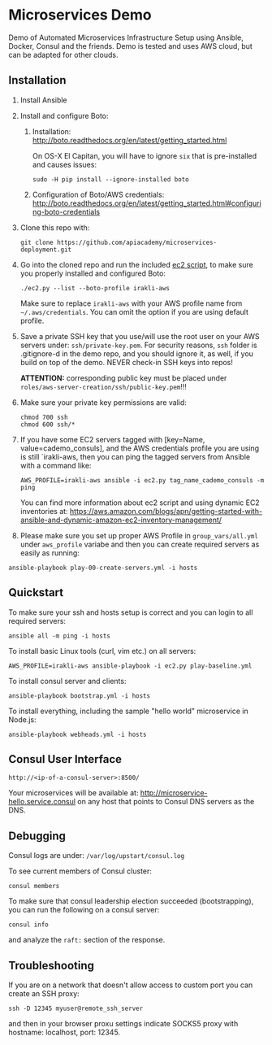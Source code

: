 # Microservices Demo

Demo of Automated Microservices Infrastructure Setup using Ansible, Docker, Consul and the friends. Demo is tested and uses AWS cloud, but can be adapted for other clouds.

## Installation

1. Install Ansible
2. Install and configure Boto:
    1. Installation: http://boto.readthedocs.org/en/latest/getting_started.html
    
       On OS-X El Capitan, you will have to ignore `six` that is pre-installed and causes issues:
    
       ```console
       sudo -H pip install --ignore-installed boto
       ```
    
    2. Configuration of Boto/AWS credentials: http://boto.readthedocs.org/en/latest/getting_started.html#configuring-boto-credentials
    
3. Clone this repo with: 

    ```console
    git clone https://github.com/apiacademy/microservices-deployment.git
    ```
4. Go into the cloned repo and run the included [ec2 script](http://docs.ansible.com/ansible/intro_dynamic_inventory.html#example-aws-ec2-external-inventory-script), to make sure you properly installed and configured Boto:

    ```console
    ./ec2.py --list --boto-profile irakli-aws
    ```
    
    Make sure to replace `irakli-aws` with your AWS profile name from `~/.aws/credentials`. You can omit the option if you are using default profile.

1. Save a private SSH key that you use/will use the root user on your AWS servers under: `ssh/private-key.pem`. For security reasons, `ssh` folder is .gitignore-d in the demo repo, and you should ignore it, as well, if you build on top of the demo. NEVER check-in SSH keys into repos!

    **ATTENTION:** corresponding public key must be placed under `roles/aws-server-creation/ssh/public-key.pem`!!!

1. Make sure your private key permissions are valid:

    ```consul
    chmod 700 ssh
    chmod 600 ssh/*    
    ```
1. If you have some EC2 servers tagged with [key=Name, value=cademo_consuls], and the AWS credentials profile you are using is still `irakli-aws, then you can ping the tagged servers from Ansible with a command like:

    ```
    AWS_PROFILE=irakli-aws ansible -i ec2.py tag_name_cademo_consuls -m ping    
    ```
    
    You can find more information about ec2 script and using dynamic EC2 inventories at: <https://aws.amazon.com/blogs/apn/getting-started-with-ansible-and-dynamic-amazon-ec2-inventory-management/>

1. Please make sure you set up proper AWS Profile in `group_vars/all.yml` under `aws_profile` variabe and then you can create required servers as easily as running:

```
ansible-playbook play-00-create-servers.yml -i hosts
```
       
## Quickstart

To make sure your ssh and hosts setup is correct and you can login to all 
required servers:

```console
ansible all -m ping -i hosts
```

To install basic Linux tools (curl, vim etc.) on all servers:

```console
AWS_PROFILE=irakli-aws ansible-playbook -i ec2.py play-baseline.yml
```

To install consul server and clients:

```console
ansible-playbook bootstrap.yml -i hosts
```

To install everything, including the sample "hello world" microservice in Node.js:

```console
ansible-playbook webheads.yml -i hosts
```

## Consul User Interface

```
http://<ip-of-a-consul-server>:8500/
```

Your microservices will be available at: http://microservice-hello.service.consul on any host that points to Consul DNS servers as the DNS.

## Debugging

Consul logs are under: `/var/log/upstart/consul.log`

To see current members of Consul cluster: 

```
consul members
```

To make sure that consul leadership election succeeded (bootstrapping),
you can run the following on a consul server:

```
consul info
```

and analyze the `raft:` section of the response.
## Troubleshooting

If you are on a network that doesn't allow access to custom port you can create an SSH proxy:

```
ssh -D 12345 myuser@remote_ssh_server
```

and then in your browser proxu settings indicate SOCKS5 proxy with hostname: localhost, port: 12345.
